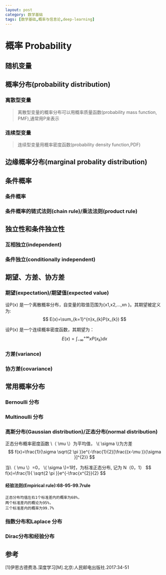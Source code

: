 ```yaml
---
layout: post
category: 数学基础
tags: [数学基础,概率与信息论,deep-learning]
---
```



概率 Probability
================

## 随机变量

## 概率分布(probability distribution)

### 离散型变量

> 离散型变量的概率分布可以用概率质量函数(probability mass function, PMF),通常用P来表示

### 连续型变量

> 连续型变量用概率密度函数(probability density function,PDF)

## 边缘概率分布(marginal probality distribution)

## 条件概率

### 条件概率

### 条件概率的链式法则(chain rule)/乘法法则(product rule)

## 独立性和条件独立性

### 互相独立(independent)

### 条件独立(conditionally independent)

## 期望、方差、协方差

### 期望(expectation)/期望值(expected value)

设P(x) 是一个离散概率分布，自变量的取值范围为{x1,x2,...,xn
}。其期望被定义为:
$$
	E(x)=\sum_{k=1}^{n}x_{k}P(x_{k})
$$

设P(x) 是一个连续概率密度函数，其期望为：
$$
	E(x)=\int_{-\infty }^{+\infty }xP(x_{k})dx
$$

### 方差(variance)

### 协方差(covariance)

## 常用概率分布

### Bernoulli 分布

### Multinoulli 分布

### 高斯分布(Gaussian distribution)/正态分布(normal distribution)

正态分布概率密度函数 \\（ \mu \\）为平均值， \\( \sigma \\)为方差
$$
	f(x)=\frac{1}{\sigma \sqrt{2 \pi }}e^{-\frac{1}{2}[\frac{(x-\mu )}{\sigma }]^{2}}
$$

当\\（ \mu \\）=0， \\( \sigma \\)=1时，为标准正态分布, 记为 N（0，1）
$$
	f(x)=\frac{1}{ \sqrt{2 \pi }}e^{-\frac{x^{2}}{2}
$$

#### 经验法则(Empirical rule):68-95-99.7rule

	正态分布均值左右1个标准差内的概率为68%，
	两个标准差内的概论为95%，
	三个标准差内的概率为99.7%

### 指数分布和Laplace 分布

### Dirac分布和经验分布

## 参考

[1]伊恩古德费洛.深度学习[M].北京:人民邮电出版社.2017:34-51


